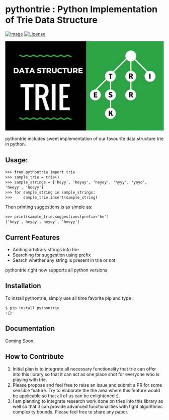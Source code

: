 pythontrie : Python Implementation of Trie Data Structure
==========================

[![image](https://travis-ci.org/pranavgupta1234/pythontrie.svg?branch=master)](https://github.com/pranavgupta1234/ptrie/issues)
[![License](https://img.shields.io/badge/License-Apache%202.0-blue.svg)](https://opensource.org/licenses/Apache-2.0)

![image](https://github.com/pranavgupta1234/ptrie/blob/master/img/trie.jpg)

pythontrie includes sweet implementation of our favourite data structure trie in python.

Usage:
------

``` {.sourceCode .python}
>>> from pythontrie import trie
>>> sample_trie = trie()
>>> sample_strings = ['heyy', 'heyay', 'heyey', 'hyyy', 'yoyo', 'heeyy', 'hoeyy']
>>> for sample_string in sample_strings:
>>>     sample_trie.insert(sample_string)
```

Then printing suggestions is as simple as:

```
>>> print(sample_trie.suggestions(prefix='he')
['heyy', heyay', heyey', 'heeyy']

```


Current Features
---------------

- Adding arbitrary strings into trie
- Searching for suggestion using prefix
- Search whether any string is present in trie or not

pythontrie right now supports all python versions

Installation
------------

To install pythontrie, simply use all time favorite pip and type :

``` {.sourceCode .bash}
$ pip install pythontrie
✨🍰✨
```

Documentation
-------------
Coming Soon.


How to Contribute
-----------------

1.  Initial plan is to integrate all necessary functionality that trie can offer into this library so that it can act as 
    one place shot for everyone who is playing with trie.
2.  Please propose and feel free to raise an issue and submit a PR for some sensible feature. Try to elaborate the
    the area where this feature would be applicable so that all of us can be enlightened :).
3.  I am planning to integrate research work done on tries into this library as well so that it can provide advanced functionalities
    with tight algorithmic complexity bounds. Please feel free to share any paper.